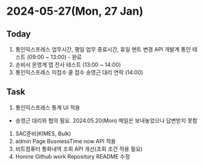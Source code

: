 # 2024-05-27(Mon, 27 Jan)
## Today
1. 통인익스프레스 업무시간, 평일 업무 종료시간, 휴일 멘트 변경 API 개발계 통인 테스트 (09:00 ~ 13:00) - 완료
2. 손비서 운영계 앱 전사 테스트 (13:00 ~ 14:00)
3. 통인익스프레스 미접수 콜 접수 송영근 대리 연락 (14:00)

## Task
1. 통인익스프레스 통계 UI 적용
- 송영근 대리와 협의 필요. 2024.05.20(Mon) 메일은 보내놓았으나 답변받지 못함
1. SAC준비(KIMES, Bulk)
2. admin Page BusniessTime now API 적용
3. 비트컴퓨터 통화내역 조회 API 개선(조회 조건 적용 필요)
4. Honine Github work Repository README 수정
